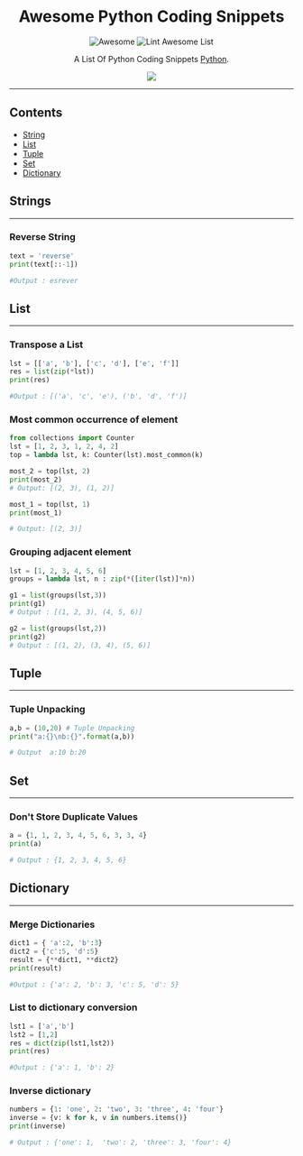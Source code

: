 
<div align="center">

<!--lint ignore no-dead-urls-->
# Awesome Python Coding Snippets 

![Awesome](https://awesome.re/badge.svg) ![Lint Awesome List](https://img.shields.io/badge/Python-Coding-Snippets)


 A List Of Python Coding Snippets  <a href="//python.org">Python</a>. 

<img align='center' src="https://media.giphy.com/media/GoZvZWZA7Kyfm/giphy.gif" >
</div>
<hr/>

## Contents

- [String](#String)
- [List](#List)
- [Tuple](#Tuple)
- [Set](#Set)
- [Dictionary](#Dictionary)


## Strings
<hr/>

### Reverse String
```python
text = 'reverse'
print(text[::-1])

#Output : esrever
```


## List
<hr/>

### Transpose a List
```python
lst = [['a', 'b'], ['c', 'd'], ['e', 'f']]
res = list(zip(*lst))
print(res)

#Output : [('a', 'c', 'e'), ('b', 'd', 'f')]
```

### Most common occurrence of element
```python
from collections import Counter
lst = [1, 2, 3, 1, 2, 4, 2]
top = lambda lst, k: Counter(lst).most_common(k)

most_2 = top(lst, 2)
print(most_2)
# Output: [(2, 3), (1, 2)]

most_1 = top(lst, 1)
print(most_1)

# Output: [(2, 3)]
```

### Grouping adjacent element
```python
lst = [1, 2, 3, 4, 5, 6]
groups = lambda lst, n : zip(*([iter(lst)]*n))

g1 = list(groups(lst,3))
print(g1)
# Output : [(1, 2, 3), (4, 5, 6)]

g2 = list(groups(lst,2))
print(g2)
# Output : [(1, 2), (3, 4), (5, 6)]
```

## Tuple
<hr/>

### Tuple Unpacking
```python
a,b = (10,20) # Tuple Unpacking
print("a:{}\nb:{}".format(a,b))

# Output  a:10 b:20
```

## Set
<hr/>

### Don't Store Duplicate Values
```python
a = {1, 1, 2, 3, 4, 5, 6, 3, 3, 4}
print(a)

# Output : {1, 2, 3, 4, 5, 6}
```


## Dictionary
<hr/>

### Merge Dictionaries
```python
dict1 = { 'a':2, 'b':3}
dict2 = {'c':5, 'd':5}
result = {**dict1, **dict2}
print(result)

#Output : {'a': 2, 'b': 3, 'c': 5, 'd': 5}  
```



### List to dictionary conversion
```python
lst1 = ['a','b']
lst2 = [1,2]
res = dict(zip(lst1,lst2))
print(res)

#Output : {'a': 1, 'b': 2}
```

### Inverse dictionary
```python
numbers = {1: 'one', 2: 'two', 3: 'three', 4: 'four'}
inverse = {v: k for k, v in numbers.items()}
print(inverse)

# Output : {'one': 1,  'two': 2, 'three': 3, 'four': 4}
```
